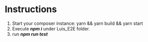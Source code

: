 # Instructions

1.  Start your composer instance: yarn && yarn build && yarn start
2. Execute ***npm i*** under Luis_E2E folder.
3. run ***npm run test***
